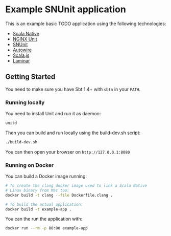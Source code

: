 # Example SNUnit application

This is an example basic TODO application using the following technologies:

* [Scala Native](https://github.com/scala-native/scala-native)
* [NGINX Unit](https://unit.nginx.org/)
* [SNUnit](https://github.com/lolgab/snunit)
* [Autowire](https://github.com/lihaoyi/autowire)
* [Scala.js](https://www.scala-js.org/)
* [Laminar](https://laminar.dev/)

## Getting Started

You need to make sure you have Sbt 1.4+ with `sbtn` in your `PATH`.

### Running locally

You need to install Unit and run it as daemon:

```bash
unitd
```

Then you can build and run locally using the build-dev.sh script:

```bash
./build-dev.sh
```

You can then open your browser on `http://127.0.0.1:8080`

### Running on Docker

You can build a Docker image running:

```bash
# To create the clang docker image used to link a Scala Native
# Linux binary from Mac too:
docker build -t clang --file Dockerfile.clang .

# To build the actual application:
docker build -t example-app .
```

You can the run the application with:

```bash
docker run --rm -p 80:80 example-app
```
